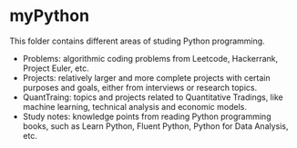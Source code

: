 # myPython

This folder contains different areas of studing Python programming.

- Problems: algorithmic coding problems from Leetcode, Hackerrank, Project Euler, etc.
- Projects: relatively larger and more complete projects with certain purposes and goals, either from interviews or research topics.
- QuantTraing: topics and projects related to Quantitative Tradings, like machine learning, technical analysis and economic models.
- Study notes: knowledge points from reading Python programming books, such as Learn Python, Fluent Python, Python for Data Analysis, etc.
